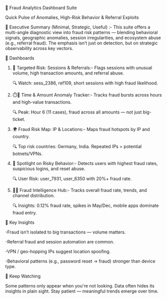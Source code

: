 
🔐 Fraud Analytics Dashboard Suite 

Quick Pulse of Anomalies, High-Risk Behavior & Referral Exploits


🧭 Executive Summary (Minimal, Strategic, Useful) :-
This suite offers a multi-angle diagnostic view into fraud risk patterns — blending behavioral signals, geographic anomalies, session irregularities, and ecosystem abuse (e.g., referral fraud). The emphasis isn’t just on detection, but on strategic observability across key vectors.


📁 Dashboards
1. 🎯 Targeted Risk: Sessions & Referrals:-
          Flags sessions with unusual volume, high transaction amounts, and referral abuse.

   🔍 Watch: sess_2386, ref109, short sessions with high fraud likelihood.

2. ⏱️💸 Time & Amount Anomaly Tracker:-
          Tracks fraud bursts across hours and high-value transactions.

   🔍 Peak: Hour 6 (11 cases), fraud across all amounts — not just big-ticket.

3. 🌍 Fraud Risk Map: IP & Locations:-
          Maps fraud hotspots by IP and country.

   🔍 Top risk countries: Germany, India. Repeated IPs = potential botnets/VPNs.

4. 🔦 Spotlight on Risky Behavior:-
          Detects users with highest fraud rates, suspicious logins, and reset abuse.

   🔍 User Risk: user_7931, user_6350 with 20%+ fraud rate.


5. 🕵️‍♂️ Fraud Intelligence Hub:-
         Tracks overall fraud rate, trends, and channel distribution.

   🔍 Insights: 0.12% fraud rate, spikes in May/Dec, mobile apps dominate fraud entry.



📌 Key Insights

  -Fraud isn’t isolated to big transactions — volume matters.
  
  -Referral fraud and session automation are common.
  
  -VPN / geo-hopping IPs suggest location spoofing.
  
  -Behavioral patterns (e.g., password reset → fraud) stronger than device type.



🧩 Keep Watching

Some patterns only appear when you're not looking.
Data often hides its insights in plain sight.
Stay patient — meaningful trends emerge over time.
